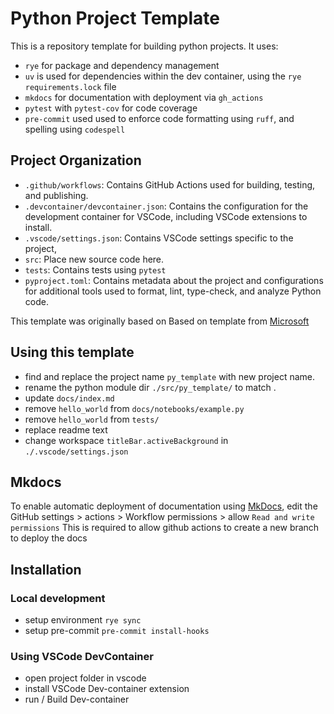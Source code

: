 # Python Project Template

This is a repository template for building python projects.
It uses:

- `rye` for package and dependency management
- `uv` is used for dependencies within the dev container, using the `rye` `requirements.lock` file
- `mkdocs` for documentation with deployment via `gh_actions`
- `pytest` with `pytest-cov` for code coverage
- `pre-commit` used used to enforce code formatting using `ruff`, and spelling using `codespell`


## Project Organization

- `.github/workflows`: Contains GitHub Actions used for building, testing, and publishing.
- `.devcontainer/devcontainer.json`: Contains the configuration for the development container for VSCode, including  VSCode extensions to install.
- `.vscode/settings.json`: Contains VSCode settings specific to the project,
- `src`: Place new source code here.
- `tests`: Contains tests using `pytest`
- `pyproject.toml`: Contains metadata about the project and configurations for additional tools used to format, lint, type-check, and analyze Python code.

This template was originally based on Based on template from [Microsoft](https://github.com/microsoft/python-package-template)

## Using this template

- find and replace the project name `py_template` with new project name. 
- rename the python module dir `./src/py_template/` to match .
- update `docs/index.md`
- remove `hello_world` from `docs/notebooks/example.py`
- remove `hello_world` from `tests/`
- replace readme text
- change workspace `titleBar.activeBackground` in `./.vscode/settings.json`

## Mkdocs

To enable automatic deployment of documentation using [MkDocs](https://www.mkdocs.org), edit the GitHub settings > actions > Workflow permissions > allow `Read and write permissions`
This is required to allow github actions to create a new branch to deploy the docs


## Installation
### Local development
- setup environment `rye sync`
- setup pre-commit `pre-commit install-hooks`

### Using VSCode DevContainer
- open project folder in vscode
- install VSCode Dev-container extension
- run / Build Dev-container
